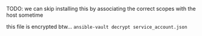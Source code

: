TODO: we can skip installing this by associating the correct scopes with the host sometime


this file is encrypted btw... `ansible-vault decrypt service_account.json`

